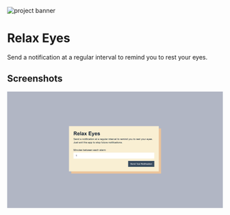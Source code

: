 ![project banner](http://project-banner.phamn23.repl.co/?title=Relax%20Eyes&description=Send%20a%20notification%20at%20a%20regular%20interval%20to%20remind%20you%20to%20rest%20your%20eyes&stack=html,css,js)

# Relax Eyes
Send a notification at a regular interval to remind you to rest your eyes.

## Screenshots
![](2022-06-29-23-26-54.png)